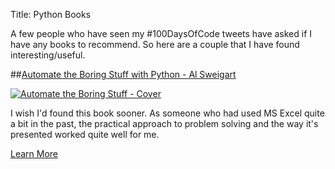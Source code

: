Title: Python Books

A few people who have seen my \#100DaysOfCode tweets have asked if I have any books to recommend. So here are a couple that I have found interesting/useful.

##[Automate the Boring Stuff with Python - Al Sweigart](https://amzn.to/3f7bfm1)

[![Automate the Boring Stuff - Cover](https://images-na.ssl-images-amazon.com/images/I/51SYS7OOBkL._SX376_BO1,204,203,200_.jpg)](https://amzn.to/3f7bfm1)

I wish I'd found this book sooner. As someone who had used MS Excel quite a bit in the past, the practical approach to problem solving and the way it's presented worked quite well for me.

<a class="link-button" href="https://amzn.to/3f7bfm1">Learn More</a>




